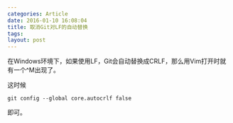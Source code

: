 ```yaml
---
categories: Article
date: 2016-01-10 16:08:04
title: 取消Git对LF的自动替换 
tags: 
layout: post
---
```


在Windows环境下，如果使用LF，Git会自动替换成CRLF，那么用Vim打开时就有一个^M出现了。

这时候

`git config --global core.autocrlf false`

即可。

